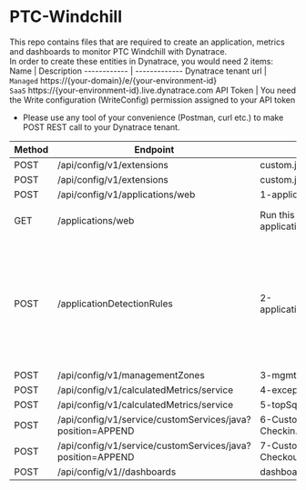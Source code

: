 # PTC-Windchill
This repo contains files that are required to create an application, metrics and dashboards to monitor PTC Windchill with Dynatrace.  
In order to create these entities in Dynatrace, you would need 2 items:
Name | Description
------------ | -------------
Dynatrace tenant url | `Managed` https://{your-domain}/e/{your-environment-id}  <br/>`SaaS` https://{your-environment-id}.live.dynatrace.com
API Token | You need the Write configuration (WriteConfig) permission assigned to your API token  

* Please use any tool of your convenience (Postman, curl etc.) to make POST REST call to your Dynatrace tenant. 
  
Method | Endpoint | Filename | Notes
------------| ----------------------------------- | --------------- | -----------------------
POST | /api/config/v1/extensions | custom.jmx.ActiveUsers.zip |
POST | /api/config/v1/extensions | custom.jmx.Queues.zip |
POST | /api/config/v1/applications/web | 1-application.json |
GET  | /applications/web | Run this command to get the application id | Note the application id
POST | /applicationDetectionRules | 2-applicationDetectionRules.json | Replace the application id in the json with the id received from the GET command above  
POST | /api/config/v1/managementZones | 3-mgmtZone.json  
POST | /api/config/v1/calculatedMetrics/service | 4-exceptionCount.json  
POST | /api/config/v1/calculatedMetrics/service | 5-topSqlStatements.json  
POST | /api/config/v1/service/customServices/java?position=APPEND | 6-CustomService-Checkin.json
POST | /api/config/v1/service/customServices/java?position=APPEND | 7-CustomService-Checkout.json
POST | /api/config/v1//dashboards | dashboards/*.json
